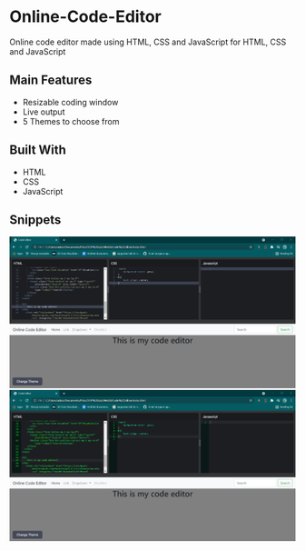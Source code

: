 # Online-Code-Editor
Online code editor made using HTML, CSS and JavaScript for HTML, CSS and JavaScript

## Main Features
* Resizable coding window
* Live output
* 5 Themes to choose from

## Built With
* HTML
* CSS
* JavaScript

## Snippets

![This is a image](/Images/Img1.png)
![This is a image](/Images/Img2.png)


